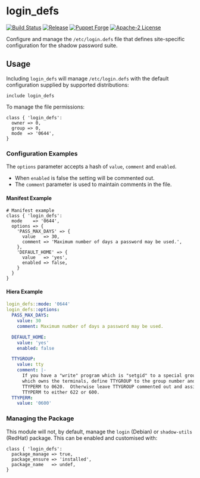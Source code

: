 # login_defs

[![Build Status](https://github.com/gibbs/puppet-login_defs/workflows/Testing/badge.svg)](https://github.com/gibbs/puppet-login_defs/actions?query=workflow%3ACI)
[![Release](https://github.com/gibbs/puppet-login_defs/workflows/Release/badge.svg)](https://github.com/gibbs/puppet-login_defs/actions?query=workflow%3ARelease)
[![Puppet Forge](https://img.shields.io/puppetforge/v/genv/login_defs.svg?maxAge=2592000?style=plastic)](https://forge.puppet.com/genv/login_defs)
[![Apache-2 License](https://img.shields.io/github/license/gibbs/puppet-login_defs.svg)](LICENSE)

Configure and manage the `/etc/login.defs` file that defines site-specific
configuration for the shadow password suite.

## Usage

Including `login_defs` will manage `/etc/login.defs` with the default
configuration supplied by supported distributions:

```puppet
include login_defs
```

To manage the file permissions:

```puppet
class { 'login_defs':
  owner => 0,
  group => 0,
  mode  => '0644',
}
```

### Configuration Examples

The `options` parameter accepts a hash of `value`, `comment` and `enabled`.

- When `enabled` is false the setting will be commented out.
- The `comment` parameter is used to maintain comments in the file.

#### Manifest Example

```puppet
# Manifest example
class { 'login_defs':
  mode    => '0644',
  options => {
    'PASS_MAX_DAYS' => {
      value   => 30,
      comment => 'Maximum number of days a password may be used.',
    },
    'DEFAULT_HOME' => {
      value   => 'yes',
      enabled => false,
    }
  }
}
```

#### Hiera Example

```yaml
login_defs::mode: '0644'
login_defs::options:
  PASS_MAX_DAYS:
    value: 30
    comment: Maximum number of days a password may be used.

  DEFAULT_HOME:
    value: 'yes'
    enabled: false

  TTYGROUP:
    value: tty
    comment: |-
      If you have a "write" program which is "setgid" to a special group
      which owns the terminals, define TTYGROUP to the group number and
      TTYPERM to 0620.  Otherwise leave TTYGROUP commented out and assign
      TTYPERM to either 622 or 600.
  TTYPERM:
    value: '0600'
```

### Managing the Package

This module will not, by default, manage the `login` (Debian) or
`shadow-utils` (RedHat) package. This can be enabled and customised with:

```puppet
class { 'login_defs':
  package_manage => true,
  package_ensure => 'installed',
  package_name   => undef,
}
```
